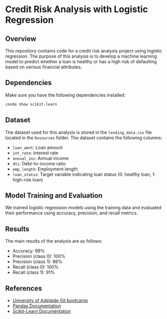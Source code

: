 # Credit Risk Analysis with Logistic Regression

## Overview

This repository contains code for a credit risk analysis project using logistic regression. The purpose of this analysis is to develop a machine learning model to predict whether a loan is healthy or has a high risk of defaulting based on various financial attributes.

## Dependencies

Make sure you have the following dependencies installed:

```bash
conda show scikit-learn
```

## Dataset

The dataset used for this analysis is stored in the `lending_data.csv` file located in the `Resources` folder. The dataset contains the following columns:

- `loan_amnt`: Loan amount
- `int_rate`: Interest rate
- `annual_inc`: Annual income
- `dti`: Debt-to-income ratio
- `emp_length`: Employment length
- `loan_status`: Target variable indicating loan status (0: healthy loan, 1: high-risk loan)

## Model Training and Evaluation

We trained logistic regression models using the training data and evaluated their performance using accuracy, precision, and recall metrics.

## Results

The main results of the analysis are as follows:

- Accuracy: 99%
- Precision (class 0): 100%
- Precision (class 1): 86%
- Recall (class 0): 100%
- Recall (class 1): 91%

## References

- [University of Adelaide Git bootcamp](https://git.bootcampcontent.com/University-of-Adelaide/UADEL-VIRT-DATA-PT-12-2023-U-LOLC/-/tree/main/20-Supervised-Learning?ref_type=heads)
- [Pandas Documentation](https://pandas.pydata.org/docs/)
- [Scikit-Learn Documentation](https://scikit-learn.org/stable/documentation.html)
